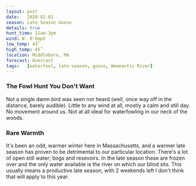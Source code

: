 ```yaml
---
layout: post
date:   2020-02-01
season: Late Season Goose
details: true
hunt_time: 11am-3pm
wind: W. 0-5mph
low_temp: 43˚
high_temp: 45˚
location: Middleboro, MA
forecast: Overcast
tags:   [waterfowl, late-season, goose, Weweantic River]
---
```


### The Fowl Hunt You Don't Want
Not a single damn bird was seen nor heard (well, once way off in the distance, barely audible). Little to any wind at all, mostly a calm and still day. No movement around us. Not at all ideal for waterfowling in our neck of the woods.

### Rare Warmth
It's been an odd, warmer winter here in Massachusetts, and a warmer late season has proven to be detrimental to our particular location. There's a lot of open still water; bogs and resevoirs. In the late season these are frozen over and the only water available is the river on which our blind sits. This usually means a productive late season, with 2 weekends left I don't think that will apply to this year.